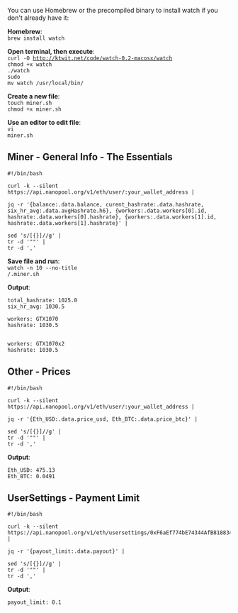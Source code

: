 You can use Homebrew or the precompiled binary to install watch if you don't already have it:

<b>Homebrew</b>:<br />
<code>brew install watch</code>

<b>Open terminal, then execute</b>:<br />
<code>curl -O http://ktwit.net/code/watch-0.2-macosx/watch</code><br />
<code>chmod +x watch</code><br />
<code>./watch</code><br />
<code>sudo mv watch /usr/local/bin/</code><br />

<b>Create a new file</b>:<br />
<code>touch miner.sh</code><br />
<code>chmod +x miner.sh</code>

<b>Use an editor to edit file</b>:<br />
<code>vi miner.sh</code><br />

<h2>Miner - General Info - The Essentials</h2>

```
#!/bin/bash

curl -k --silent https://api.nanopool.org/v1/eth/user/:your_wallet_address |

jq -r '{balance:.data.balance, curent_hashrate:.data.hashrate, six_hr_avg:.data.avgHashrate.h6}, {workers:.data.workers[0].id, hashrate:.data.workers[0].hashrate}, {workers:.data.workers[1].id, hashrate:.data.workers[1].hashrate}' |

sed 's/[{}]//g' |
tr -d '""' |
tr -d ','
```

<b>Save file and run</b>:</br>
<code>watch -n 10 --no-title /.miner.sh</code><br />

<b>Output</b>:<br />
```balance: 0.11324834
total_hashrate: 1025.0
six_hr_avg: 1030.5

workers: GTX1070
hashrate: 1030.5


workers: GTX1070x2
hashrate: 1030.5
```
<h2>Other - Prices</h2>

```
#!/bin/bash

curl -k --silent https://api.nanopool.org/v1/eth/user/:your_wallet_address |

jq -r '{Eth_USD:.data.price_usd, Eth_BTC:.data.price_btc}' |

sed 's/[{}]//g' |
tr -d '""' |
tr -d ','
```

<b>Output</b>:<br />
```
Eth_USD: 475.13
Eth_BTC: 0.0491
```
<h2>UserSettings - Payment Limit</h2>

```
#!/bin/bash

curl -k --silent https://api.nanopool.org/v1/eth/usersettings/0xF6aEf774bE74344AfB81883497608ae738bbbF4C | 

jq -r '{payout_limit:.data.payout}' | 

sed 's/[{}]//g' |
tr -d '""' | 
tr -d ',' 
```


<b>Output</b>:<br />

```
payout_limit: 0.1
```
